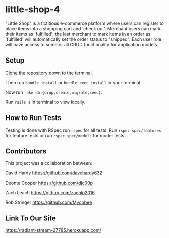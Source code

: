 # little-shop-4

"Little Shop" is a fictitious e-commerce platform where users can register to place items
into a shopping cart and 'check out'. Merchant users can mark their items as 'fulfilled'; the last
merchant to mark items in an order as 'fulfilled' will automatically set the order status to
"shipped". Each user role will have access to some or all CRUD functionality for application models.


## Setup

Clone the repository down to the terminal.

Then run `bundle install` or `bundle exec install` in your terminal.

Now run `rake db:{drop,create,migrate,seed}`.

Run `rails s` in terminal to view locally.


## How to Run Tests

Testing is done with RSpec run `rspec` for all tests.
Run `rspec spec/features` for feature tests or run `rspec spec/models` for model tests.


## Contributors

This project was a collaboration between:

David Hardy https://github.com/davehardy632

Deonte Cooper https://github.com/djc00p

Zach Leach https://github.com/zachlp2016

Rob Stringer https://github.com/Mycobee


## Link To Our Site

https://radiant-stream-27785.herokuapp.com/
